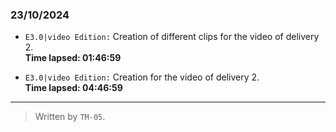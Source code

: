### 23/10/2024
- ``E3.0|video Edition:`` Creation of different clips for the video of delivery 2.  
**Time lapsed: 01:46:59**

- ``E3.0|video Edition:`` Creation for the video of delivery 2.  
**Time lapsed: 04:46:59**
---
  >Written by `TM-05`.
